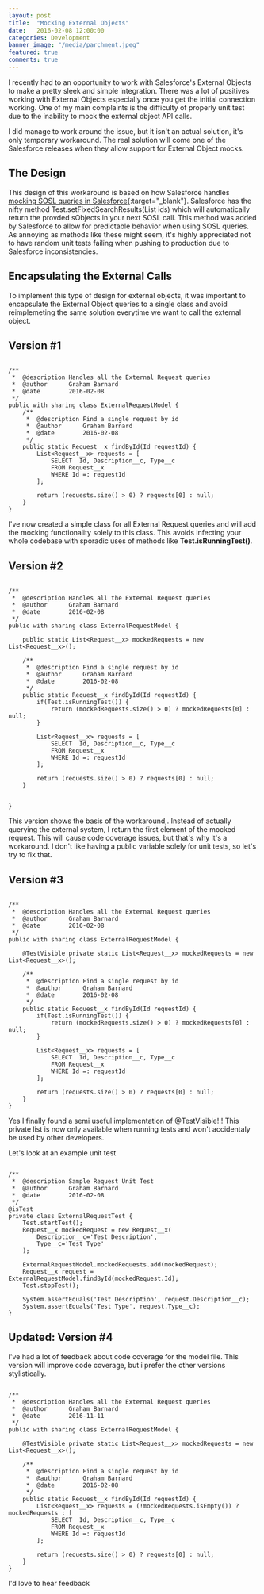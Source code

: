 ```yaml
---
layout: post
title:  "Mocking External Objects"
date:   2016-02-08 12:00:00
categories: Development
banner_image: "/media/parchment.jpeg"
featured: true
comments: true
---
```


I recently had to an opportunity to work with Salesforce's External Objects to make a pretty sleek and simple integration.  There was a lot of positives working with External Objects especially once you get the initial connection working.  One of my main complaints is the difficulty of properly unit test due to the inability to mock the external object API calls.

<!--more-->

I did manage to work around the issue, but it isn't an actual solution, it's only temporary workaround.  The real solution will come one of the Salesforce releases when they allow support for External Object mocks.

## The Design

This design of this workaround is based on how Salesforce handles [mocking SOSL queries in Salesforce](https://developer.salesforce.com/docs/atlas.en-us.apexcode.meta/apexcode/apex_testing_SOSL.htm){:target="_blank"}.  Salesforce has the nifty method Test.setFixedSearchResults(List<Id> ids) which will automatically return the provded sObjects in your next SOSL call. This method was added by Salesforce to allow for predictable behavior when using SOSL queries.  As annoying as methods like these might seem, it's highly appreciated not to have random unit tests failing when pushing to production due to Salesforce inconsistencies.

## Encapsulating the External Calls

To implement this type of design for external objects, it was important to encapsulate the External Object queries to a single class and avoid reimplemeting the same solution everytime we want to call the external object.  


## Version #1

<pre><code class="java">
/**
 *  @description Handles all the External Request queries
 *  @author 	 Graham Barnard
 *  @date        2016-02-08
 */
public with sharing class ExternalRequestModel {
	/**
	 *  @description Find a single request by id
	 *  @author      Graham Barnard
	 *  @date        2016-02-08
	 */
	public static Request__x findById(Id requestId) {
		List&lt;Request__x&gt; requests = [
		    SELECT  Id, Description__c, Type__c
		    FROM Request__x
		    WHERE Id =: requestId
		];

		return (requests.size() > 0) ? requests[0] : null;
	}
}
</code></pre>

I've now created a simple class for all External Request queries and will add the mocking functionality solely to this class. This avoids infecting your whole codebase with sporadic uses of methods like <b>Test.isRunningTest()</b>.

## Version #2

<pre><code class="java">
/**
 *  @description Handles all the External Request queries
 *  @author      Graham Barnard
 *  @date        2016-02-08
 */
public with sharing class ExternalRequestModel {

	public static List&lt;Request__x&gt; mockedRequests = new List&lt;Request__x&gt;();

	/**
	 *  @description Find a single request by id
	 *  @author 	 Graham Barnard
	 *  @date        2016-02-08
	 */
	public static Request__x findById(Id requestId) {
		if(Test.isRunningTest()) {
			return (mockedRequests.size() > 0) ? mockedRequests[0] : null;
		}

		List&lt;Request__x&gt; requests = [
		    SELECT  Id, Description__c, Type__c
		    FROM Request__x
		    WHERE Id =: requestId
		];

		return (requests.size() > 0) ? requests[0] : null;
	}


}
</code></pre>

This version shows the basis of the workaround,. Instead of actually querying the external system, I return the first element of the mocked request.  This will cause code coverage issues, but that's why it's a workaround.  I don't like having a public variable solely for unit tests, so let's try to fix that.

## Version #3

<pre><code class="java">
/**
 *  @description Handles all the External Request queries
 *  @author      Graham Barnard
 *  @date        2016-02-08
 */
public with sharing class ExternalRequestModel {

	@TestVisible private static List&lt;Request__x&gt; mockedRequests = new List&lt;Request__x&gt;();

	/**
	 *  @description Find a single request by id
	 *  @author 	 Graham Barnard
	 *  @date        2016-02-08
	 */
	public static Request__x findById(Id requestId) {
		if(Test.isRunningTest()) {
			return (mockedRequests.size() > 0) ? mockedRequests[0] : null;
		}

		List&lt;Request__x&gt; requests = [
		    SELECT  Id, Description__c, Type__c
		    FROM Request__x
		    WHERE Id =: requestId
		];

		return (requests.size() > 0) ? requests[0] : null;
	}
}
</code></pre>


Yes I finally found a semi useful implementation of @TestVisible!!! This private list is now only available when running tests and won't accidentaly be used by other developers.

Let's look at an example unit test

<pre><code class="java">
/**
 *  @description Sample Request Unit Test
 *  @author 	 Graham Barnard
 *  @date        2016-02-08
 */
@isTest
private class ExternalRequestTest {
	Test.startTest();
	Request__x mockedRequest = new Request__x(
		Description__c='Test Description',
		Type__c='Test Type'
	);

	ExternalRequestModel.mockedRequests.add(mockedRequest);
	Request__x request = ExternalRequestModel.findById(mockedRequest.Id);
	Test.stopTest();

	System.assertEquals('Test Description', request.Description__c);
	System.assertEquals('Test Type', request.Type__c);
}
</code></pre>


## Updated: Version #4

I've had a lot of feedback about code coverage for the model file. This version will improve code coverage, but i prefer the other versions stylistically.

<pre><code class="java">
/**
 *  @description Handles all the External Request queries
 *  @author      Graham Barnard
 *  @date        2016-11-11
 */
public with sharing class ExternalRequestModel {

	@TestVisible private static List&lt;Request__x&gt; mockedRequests = new List&lt;Request__x&gt;();

	/**
	 *  @description Find a single request by id
	 *  @author 	 Graham Barnard
	 *  @date        2016-02-08
	 */
	public static Request__x findById(Id requestId) {
		List&lt;Request__x&gt; requests = (!mockedRequests.isEmpty()) ? mockedRequests : [
		    SELECT  Id, Description__c, Type__c
		    FROM Request__x
		    WHERE Id =: requestId
		];

		return (requests.size() > 0) ? requests[0] : null;
	}
}
</code></pre>

I'd love to hear feedback
